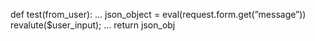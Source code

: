 def test(from_user):
	…
	json_object = eval(request.form.get(”message”))
	revalute($user_input);
	…
return json_obj
<?php
eval($user_input);
eval(‘echo “done”’);
